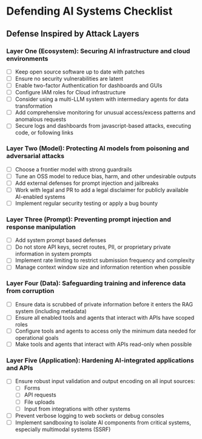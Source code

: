 # Defending AI Systems Checklist

## Defense Inspired by Attack Layers

### Layer One (Ecosystem): Securing AI infrastructure and cloud environments
- [ ] Keep open source software up to date with patches
- [ ] Ensure no security vulnerabilities are latent
- [ ] Enable two-factor Authentication for dashboards and GUIs
- [ ] Configure IAM roles for Cloud infrastructure
- [ ] Consider using a multi-LLM system with intermediary agents for data transformation
- [ ] Add comprehensive monitoring for unusual access/excess patterns and anomalous requests
- [ ] Secure logs and dashboards from javascript-based attacks, executing code, or following links

### Layer Two (Model): Protecting AI models from poisoning and adversarial attacks
- [ ] Choose a frontier model with strong guardrails
- [ ] Tune an OSS model to reduce bias, harm, and other undesirable outputs
- [ ] Add external defenses for prompt injection and jailbreaks
- [ ] Work with legal and PR to add a legal disclaimer for publicly available AI-enabled systems
- [ ] Implement regular security testing or apply a bug bounty

### Layer Three (Prompt): Preventing prompt injection and response manipulation
- [ ] Add system prompt based defenses
- [ ] Do not store API keys, secret routes, PII, or proprietary private information in system prompts
- [ ] Implement rate limiting to restrict submission frequency and complexity
- [ ] Manage context window size and information retention when possible

### Layer Four (Data): Safeguarding training and inference data from corruption
- [ ] Ensure data is scrubbed of private information before it enters the RAG system (including metadata)
- [ ] Ensure all enabled tools and agents that interact with APIs have scoped roles
- [ ] Configure tools and agents to access only the minimum data needed for operational goals
- [ ] Make tools and agents that interact with APIs read-only when possible

### Layer Five (Application): Hardening AI-integrated applications and APIs
- [ ] Ensure robust input validation and output encoding on all input sources:
  - [ ] Forms
  - [ ] API requests
  - [ ] File uploads
  - [ ] Input from integrations with other systems
- [ ] Prevent verbose logging to web sockets or debug consoles
- [ ] Implement sandboxing to isolate AI components from critical systems, especially multimodal systems (SSRF)
